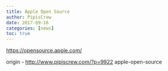 ```yaml
---
title: Apple Open Source
author: PipisCrew
date: 2017-09-16
categories: [news]
toc: true
---
```


https://opensource.apple.com/

origin - http://www.pipiscrew.com/?p=9922 apple-open-source
